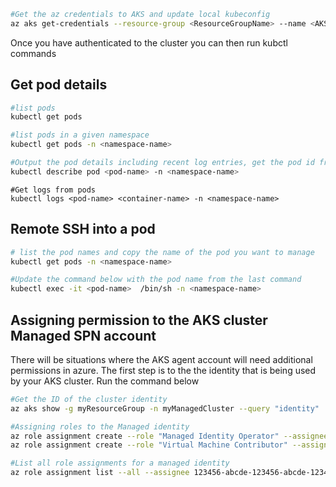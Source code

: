 

```Bash
#Get the az credentials to AKS and update local kubeconfig
az aks get-credentials --resource-group <ResourceGroupName> --name <AKSName> --overwrite-existing
```
Once you have authenticated to the cluster you can then run kubctl commands

## Get pod details 

```Bash
#list pods 
kubectl get pods 

#list pods in a given namespace
kubectl get pods -n <namespace-name>

#Output the pod details including recent log entries, get the pod id from previous command
kubectl describe pod <pod-name> -n <namespace-name>
```

```
#Get logs from pods
kubectl logs <pod-name> <container-name> -n <namespace-name>
```

## Remote SSH into a pod

```Bash
# list the pod names and copy the name of the pod you want to manage
kubectl get pods -n <namespace-name>

#Update the command below with the pod name from the last command
kubectl exec -it <pod-name>  /bin/sh -n <namespace-name>
```

## Assigning permission to the AKS cluster Managed SPN account

There will be situations where the AKS agent account will need additional permissions in azure.  The first step is to the the identity that is being used by your AKS cluster.  Run the command below

```Bash
#Get the ID of the cluster identity
az aks show -g myResourceGroup -n myManagedCluster --query "identity"

#Assigning roles to the Managed identity
az role assignment create --role "Managed Identity Operator" --assignee <ID> --scope /subscriptions/<SubscriptionID>/resourcegroups/<ClusterResourceGroup>
az role assignment create --role "Virtual Machine Contributor" --assignee <ID> --scope /subscriptions/<SubscriptionID>/resourcegroups/<ClusterResourceGroup>

#List all role assignments for a managed identity
az role assignment list --all --assignee 123456-abcde-123456-abcde-123456-abcde
```
